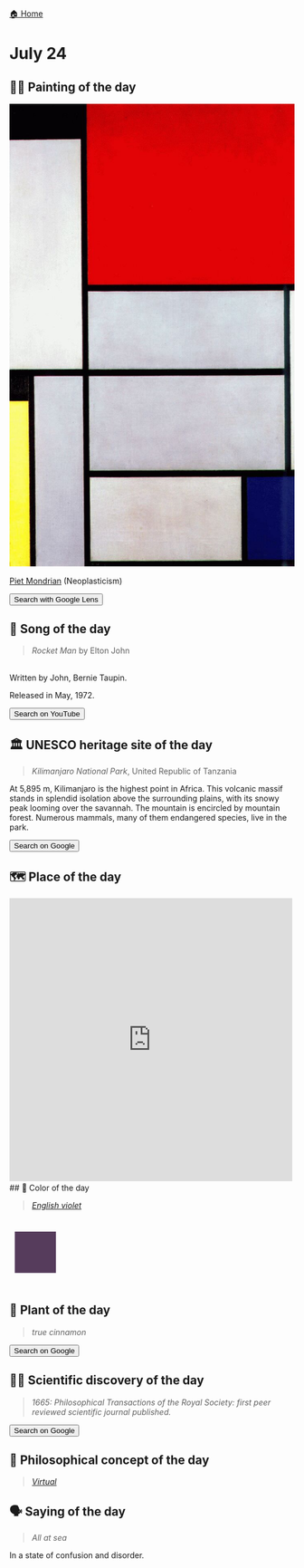 
[🏠 Home](../../index.md)

# July 24

## 🧑‍🎨 Painting of the day

<img width="600" src="../img/Piet_Mondrian_1.jpg">

[Piet Mondrian](https://en.wikipedia.org/wiki/Piet_Mondrian) (Neoplasticism)

<button class="btn btn-success"
onclick=" window.open('https://lens.google.com/uploadbyurl?url=https://iretes.github.io/one-a-day/data/img/Piet_Mondrian_1.jpg','_blank')">
Search with Google Lens
</button>

## 🎼 Song of the day

> *Rocket Man*
by Elton John

<br />Written by John, Bernie Taupin.

Released in May, 1972.

<button class="btn btn-success"
onclick=" window.open('http://www.youtube.com/search?q=Rocket Man by Elton John','_blank')">
Search on YouTube
</button>

## 🏛️ UNESCO heritage site of the day

> *Kilimanjaro National Park*, United Republic of Tanzania

<p>At 5,895 m, Kilimanjaro is the highest point in Africa. This volcanic massif stands in splendid isolation above the surrounding plains, with its snowy peak looming over the savannah. The mountain is encircled by mountain forest. Numerous mammals, many of them endangered species, live in the park.</p>

<button class="btn btn-success"
onclick=" window.open('http://www.google.com/search?q=Kilimanjaro National Park','_blank')">
Search on Google
</button>

## 🗺️ Place of the day

<iframe
src="https://www.mapcrunch.com"
name="mapcrunch"
width="500"
height="500"
allowTransparency="true"
scrolling="no"
frameborder="0"
>
</iframe>
## 🎨 Color of the day

> *[English violet](https://en.wikipedia.org/wiki/Shades_of_violet#English_violet)*

<div style="color:#563C5C; font-size: 100px;">&#9632;</div>

## 🌿 Plant of the day

> *true cinnamon*

<button class="btn btn-success"
onclick=" window.open('http://www.google.com/search?q=true cinnamon','_blank')">
Search on Google
</button>

## 🧑‍🔬 Scientific discovery of the day

> *1665: Philosophical Transactions of the Royal Society: first peer reviewed scientific journal published.*

<button class="btn btn-success"
onclick=" window.open('http://www.google.com/search?q=1665: Philosophical Transactions of the Royal Society: first peer reviewed scientific journal published.','_blank')">
Search on Google
</button>

## 💭 Philosophical concept of the day

> *[Virtual](https://en.wikipedia.org/wiki/Virtual_(philosophy))*

## 🗣️ Saying of the day

> *All at sea*

In a state of confusion and disorder. 
